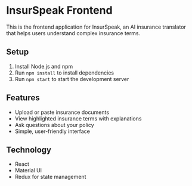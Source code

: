 # InsurSpeak Frontend

This is the frontend application for InsurSpeak, an AI insurance translator that helps users understand complex insurance terms.

## Setup

1. Install Node.js and npm
2. Run `npm install` to install dependencies
3. Run `npm start` to start the development server

## Features

- Upload or paste insurance documents
- View highlighted insurance terms with explanations
- Ask questions about your policy
- Simple, user-friendly interface

## Technology

- React
- Material UI
- Redux for state management
